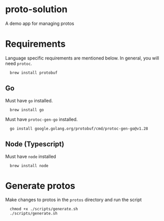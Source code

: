 # proto-solution
A demo app for managing protos

# Requirements

Language specific requirements are mentioned below. In general, you will need `protoc`. 

```
  brew install protobuf
```

## Go

Must have `go` installed.

```
  brew install go
```

Must have `protoc-gen-go` installed.

```
  go install google.golang.org/protobuf/cmd/protoc-gen-go@v1.28
```

## Node (Typescript)

Must have `node` installed

```
  brew install node
```

# Generate protos

Make changes to protos in the `protos` directory and run the script

```
  chmod +x ./scripts/generate.sh
  ./scripts/generate.sh
```
